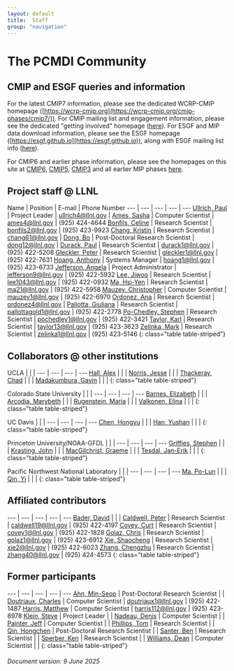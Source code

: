 ```yaml
---
layout: default
title:  Staff
group: "navigation"
---
```


# The PCMDI Community

## CMIP and ESGF queries and information

For the latest CMIP7 information, please see the dedicated WCRP-CMIP homepage ([https://wcrp-cmip.org](https://wcrp-cmip.org/cmip-phases/cmip7/)). For CMIP mailing list and engagement information, please see the dedicated "getting involved" homepage ([here](https://wcrp-cmip.org/get-involved/)). For ESGF and MIP data download information, please see the ESGF homepage ([https://esgf.github.io](https://esgf.github.io)), along with ESGF mailing list info ([here](https://esgf.github.io/mailing-list.html)).

For CMIP6 and earlier phase information, please see the homepages on this site at [CMIP6](../CMIP6), [CMIP5](../mips/cmip5), [CMIP3](../mips/cmip3/) and all earlier MIP phases [here](../mips).

## Project staff @ LLNL

Name | Position | E-mail | Phone Number
--- | --- | --- | --- | ---
[Ullrich, Paul][ullrich] | Project Leader | ullrich4@llnl.gov |
[Ames, Sasha][ames] | Computer Scientist | ames4@llnl.gov | (925) 424-4644
[Bonfils, Celine][bonfils] | Research Scientist | bonfils2@llnl.gov | (925) 423-9923
[Chang, Kristin][chang] | Research Scientist | chang61@llnl.gov |
[Dong, Bo][dong] | Post-Doctoral Research Scientist | dong12@llnl.gov |
[Durack, Paul][durack] | Research Scientist | durack1@llnl.gov | (925) 422-5208
[Gleckler, Peter][gleckler] | Research Scientist | gleckler1@llnl.gov | (925) 422-7631
[Hoang, Anthony][hoang] | Systems Manager | hoang1@llnl.gov | (925) 423-6733
[Jefferson, Angela][jefferson] | Project Administrator | jefferson9@llnl.gov | (925) 422-5932
[Lee, Jiwoo][lee] | Research Scientist | lee1043@llnl.gov | (925) 422-0932
[Ma, Hsi-Yen][ma] | Research Scientist | ma21@llnl.gov | (925) 422-5958
[Mauzey, Christopher][mauzey] | Computer Scientist | mauzey1@llnl.gov | (925) 422-6970
[Ordonez, Ana][ordonez] | Research Scientist | ordonez4@llnl.gov |
[Pallotta, Giuliana][pallotta] | Research Scientist | pallottagold1@llnl.gov | (925) 422-2778
[Po-Chedley, Stephen][pochedley] | Research Scientist | pochedley1@llnl.gov | (925) 422-3421
[Taylor, Karl][taylor] | Research Scientist | taylor13@llnl.gov | (925) 423-3623
[Zelinka, Mark][zelinka] | Research Scientist | zelinka1@llnl.gov | (925) 423-5146
{: class="table table-striped"}

## Collaborators @ other institutions

UCLA |  |  |
--- | --- | --- | ---
[Hall, Alex][hall] | | |
[Norris, Jesse][norris] | | |
[Thackeray, Chad][thackeray] | | |
[Madakumbura, Gavin][madakumbura] | | |
{: class="table table-striped"}

Colorado State University |  |  |
--- | --- | --- | ---
[Barnes, Elizabeth][barnes] | | |
[Arcodia, Marybeth][arcodia] | | |
[Rugenstein, Maria][rugenstein] | | |
[Valkonen, Elina][valkonen] | | |
{: class="table table-striped"}

UC Davis |  |  |
--- | --- | --- | ---
[Chen, Hongyu][chenh] | | |
[Han, Yushan][hany] | | |
{: class="table table-striped"}

Princeton University/NOAA-GFDL |  |  |
--- | --- | --- | ---
[Griffies, Stephen][griffies] | | |
[Krasting, John][krasting] | | |
[MacGilchrist, Graeme][macgilchrist] | | |
[Tesdal, Jan-Erik][tesdal] | | |
{: class="table table-striped"}

Pacific Northwest National Laboratory |  |  |
--- | --- | --- | ---
[Ma, Po-Lun][mapnnl] | | |
[Qin, Yi][qin4] | | |
{: class="table table-striped"}

## Affiliated contributors

--- | --- | --- | --- | ---
[Bader, David][bader] | | |
[Caldwell, Peter][caldwell] | Research Scientist | caldwell19@llnl.gov | (925) 422-4197
[Covey, Curt][covey] | Research Scientist | covey1@llnl.gov | (925) 422-1828
[Golaz, Chris][golaz] | Research Scientist | golaz1@llnl.gov | (925) 423-6912
[Xie, Shaocheng][xie] | Research Scientist | xie2@llnl.gov | (925) 422-6023
[Zhang, Chengzhu][zhang40] | Research Scientist | zhang40@llnl.gov | (925) 424-4573
{: class="table table-striped"}

## Former participants

--- | --- | --- | --- | ---
[Ahn, Min-Seop][ahn] | Post-Doctoral Research Scientist |  | 
[Doutriaux, Charles][doutriaux] | Computer Scientist | doutriaux1@llnl.gov | (925) 422-1487
[Harris, Matthew][harris] | Computer Scientist | harris112@llnl.gov | (925) 423-8978
[Klein, Steve][klein] | Project Leader | |
[Nadeau, Denis][nadeau] | Computer Scientist | |
[Painter, Jeff][painter] | Computer Scientist | |
[Phillips, Tom][phillips] | Research Scientist | |
[Qin, Hongchen][qin5] | Post-Doctoral Research Scientist | |
[Santer, Ben][santer] | Research Scientist | |
[Sperber, Ken][sperber] | Research Scientist | |
[Williams, Dean][williams] | Computer Scientist	 | |
{: class="table table-striped"}

###### Document version:  9 June 2025

[ahn]: https://people.llnl.gov/ahn6
[ames]: {{site.baseurl}}/staff/ames
[bader]: https://people.llnl.gov/bader2
[bonfils]: {{site.baseurl}}/staff/bonfils
[caldwell]: https://people.llnl.gov/caldwell19
[chang]: https://people.llnl.gov/chang61
[covey]: {{site.baseurl}}/staff/covey
[dong]: {{site.baseurl}}/staff/#
[doutriaux]: {{site.baseurl}}/staff/doutriaux
[durack]: {{site.baseurl}}/staff/durack
[gleckler]: {{site.baseurl}}/staff/gleckler
[golaz]: https://people.llnl.gov/golaz1
[harris]: {{site.baseurl}}/staff/harris
[hoang]: {{site.baseurl}}/staff/hoang
[jefferson]: {{site.baseurl}}/staff/jefferson
[klein]: {{site.baseurl}}/staff/#
[lee]:  {{site.baseurl}}/staff/lee
[ma]: https://people.llnl.gov/ma21
[mauzey]: https://people.llnl.gov/mauzey1
[nadeau]: {{site.baseurl}}/staff/nadeau
[ordonez]: https://people.llnl.gov/ordonez4
[painter]: {{site.baseurl}}/staff/painter
[pallotta]: https://people.llnl.gov/pallottagold1
[phillips]: {{site.baseurl}}/staff/phillips
[pochedley]: https://people.llnl.gov/pochedley1
[qin5]: {{site.baseurl}}/staff/#
[santer]: {{site.baseurl}}/staff/santer
[sperber]: {{site.baseurl}}/staff/sperber
[taylor]: {{site.baseurl}}/staff/taylor
[ullrich]: https://people.llnl.gov/ullrich4
[williams]:{{site.baseurl}}/staff/williams
[xie]: {{site.baseurl}}/staff/Xie
[zelinka]: https://mzelinka.github.io
[zhang40]: https://people.llnl.gov/zhang40

[hall]: https://dept.atmos.ucla.edu/alexhall/people/alex-hall
[norris]: https://dept.atmos.ucla.edu/alexhall/people/jesse-norris
[thackeray]: https://dept.atmos.ucla.edu/alexhall/people/chad-thackeray
[madakumbura]: https://dept.atmos.ucla.edu/alexhall/people/gavin-dayanga

[barnes]: https://www.atmos.colostate.edu/people/faculty/barnes/
[arcodia]: https://sites.google.com/view/barnesgroup-csu/group
[rugenstein]: https://www.atmos.colostate.edu/people/faculty/rugenstein/
[valkonen]: https://sites.google.com/view/barnesgroup-csu/group

[chenh]: https://climate.ucdavis.edu/people.php
[hany]: https://climate.ucdavis.edu/people.php

[macgilchrist]: https://gmacgilchrist.github.io/
[tesdal]: https://aos.princeton.edu/people/jan-erik-tesdal
[griffies]: https://www.gfdl.noaa.gov/stephen-griffies-homepage/
[krasting]: https://www.gfdl.noaa.gov/john-krasting-homepage/

[mapnnl]: https://www.pnnl.gov/science/staff/staff_info.asp?staff_num=7579
[qin4]: https://www.pnnl.gov/science/staff/staff_info.asp?staff_num=11555
